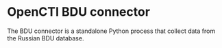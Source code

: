 # OpenCTI BDU connector

The BDU connector is a standalone Python process that collect data from the Russian BDU database.